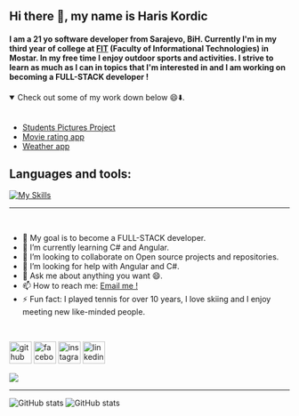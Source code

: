 <h2>Hi there 👋, my name is Haris Kordic</h2>
<h4>
  
I am a  21 yo software developer from Sarajevo, BiH. Currently I'm in my third year of college at [FIT](https://fit.ba/) (Faculty of Informational Technologies) in Mostar. In my free time I enjoy outdoor sports and activities. I strive to learn as much as I can in topics that  I'm interested in and I am working on becoming a FULL-STACK developer ! 
</h4>
<details open>
<summary>Check out some of my work down below 😄⬇️.</summary>
<br>
<ul>
  <li><a href="https://github.com/HarisKordic/Students-Pictures-Project">Students Pictures Project</a></li>
<li> <a href="https://github.com/HarisKordic/Movie-rating-app">Movie rating app</a></li>
<li> <a href="https://github.com/HarisKordic/My-Weather-App">Weather app</a></li>
</ul>
</details>


<h2>Languages and tools:</h2>

[![My Skills](https://skillicons.dev/icons?i=js,ts,html,css,bootstrap,angular,react,cpp,cs,dotnet,git,github,visualstudio,vscode,azure,netlify,stackowerflow)](https://skillicons.dev)

<hr>

<br>

- 🔭 My goal is to become a FULL-STACK developer.  
- 🌱 I’m currently learning C# and Angular.
- 👯 I’m looking to collaborate on Open source projects and repositories.
- 🤔 I’m looking for help with Angular and C#.
- 💬 Ask me about anything you want 😄.
- 📫 How to reach me: [Email me !](mailto:kordicharis18@gmail.com)
- ⚡ Fun fact: I played tennis for over 10 years, I love skiing and  I enjoy meeting new like-minded people.

<br>

[<img src='https://cdn.jsdelivr.net/npm/simple-icons@3.0.1/icons/github.svg' alt='github' height='40'>](https://github.com/HarisKordic)  [<img src='https://camo.githubusercontent.com/013ab4b8c0a14af1d626b6106c10a4ca83129f9b89d063db25612dcb88740bc5/68747470733a2f2f63646e2e6a7364656c6976722e6e65742f6e706d2f73696d706c652d69636f6e734076332f69636f6e732f66616365626f6f6b2e737667' alt='facebook' height='40'>](https://www.facebook.com/haris.kordic.7)  [<img src='https://camo.githubusercontent.com/c80f9763ed06d4ab9fbcc1a74b8b74cd95e4c7f82d3f1f70233994f236a0faeb/68747470733a2f2f63646e2e6a7364656c6976722e6e65742f6e706d2f73696d706c652d69636f6e734076332f69636f6e732f696e7374616772616d2e737667' alt='instagram' height='40'>](https://www.instagram.com/kordic_haris/)  [<img src='https://camo.githubusercontent.com/d659d2bac00c01b42bffbae84bdc121e828b8fecd5b4949ffa2575f5d9e4a371/68747470733a2f2f63646e2e6a7364656c6976722e6e65742f6e706d2f73696d706c652d69636f6e734076332f69636f6e732f6c696e6b6564696e2e737667' alt='linkedin' height='40'>](https://www.linkedin.com/in/haris-kordic-638566196/)  


![](https://komarev.com/ghpvc/?username=HarisKordic&color=lightgrey)
<hr>

![GitHub stats](https://github-readme-stats.vercel.app/api/top-langs/?username=HarisKordic&theme=blue-green)     ![GitHub stats](https://github-readme-stats.vercel.app/api?username=HarisKordic&theme=blue-green)
